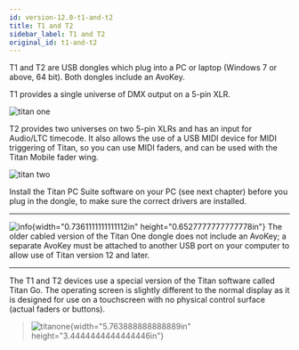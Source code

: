 ```yaml
---
id: version-12.0-t1-and-t2
title: T1 and T2
sidebar_label: T1 and T2
original_id: t1-and-t2
---
```


T1 and T2 are USB dongles which plug into a PC or laptop (Windows 7 or
above, 64 bit). Both dongles include an AvoKey.

T1 provides a single universe of DMX output on a 5-pin XLR.

![titan one](/docs/images/image44.png)

T2 provides two universes on two 5-pin XLRs and has an input for
Audio/LTC timecode. It also allows the use of a USB MIDI device for MIDI
triggering of Titan, so you can use MIDI faders, and can be used with
the Titan Mobile fader wing.

![titan two](/docs/images/image45.png)

Install the Titan PC Suite software on your PC (see next chapter) before
you plug in the dongle, to make sure the correct drivers are installed.

  --------------------------------------------------------------------------------------------- --------------------------------------------------------------------------------------------------------------------------------------------------------------------------------------------------
  ![info](/docs/images/image6.png){width="0.7361111111111112in" height="0.6527777777777778in"}   The older cabled version of the Titan One dongle does not include an AvoKey; a separate AvoKey must be attached to another USB port on your computer to allow use of Titan version 12 and later.
  --------------------------------------------------------------------------------------------- --------------------------------------------------------------------------------------------------------------------------------------------------------------------------------------------------

The T1 and T2 devices use a special version of the Titan software called
Titan Go. The operating screen is slightly different to the normal
display as it is designed for use on a touchscreen with no physical
control surface (actual faders or buttons).

> ![titanone](/docs/images/image46.png){width="5.763888888888889in"
> height="3.4444444444444446in"}


